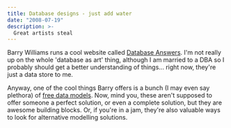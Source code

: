 ```yaml
---
title: Database designs - just add water
date: "2008-07-19"
description: >-
  Great artists steal
---
```


Barry Williams runs a cool website called [Database Answers](http://www.databaseanswers.org/). I'm not really up on the whole 'database as art' thing, although I am married to a DBA so I probably should get a better understanding of things... right now, they're just a data store to me.

Anyway, one of the cool things Barry offers is a bunch (I may even say plethora) of [free data models](http://www.databaseanswers.org/data_models/). Now, mind you, these aren't supposed to offer someone a perfect solution, or even a complete solution, but they are awesome building blocks. Or, if you're in a jam, they're also valuable ways to look for alternative modelling solutions.